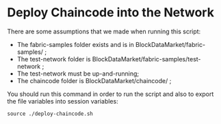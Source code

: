 # Deploy Chaincode into the Network

There are some assumptions that we made when running this script:
  - The fabric-samples folder exists and is in BlockDataMarket/fabric-samples/ ;
  - The test-network folder is BlockDataMarket/fabric-samples/test-network ;
  - The test-network must be up-and-running;
  - The chaincode folder is BlockDataMarket/chaincode/ ;

You should run this command in order to run the script and also to export the file variables into session variables:
```
source ./deploy-chaincode.sh
```
